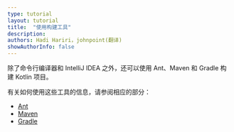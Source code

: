 ```yaml
---
type: tutorial
layout: tutorial
title:  "使用构建工具"
description:
authors: Hadi Hariri，johnpoint(翻译)
showAuthorInfo: false
---
```

除了命令行编译器和 IntelliJ IDEA 之外，还可以使用 Ant、Maven 和 Gradle 构建 Kotlin 项目。

有关如何使用这些工具的信息，请参阅相应的部分：

- [Ant](/docs/reference/using-ant.html)
- [Maven](/docs/reference/using-maven.html)
- [Gradle](/docs/reference/using-gradle.html)
